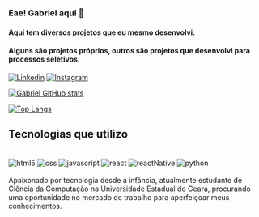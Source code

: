 ### Eae! Gabriel aqui 🤙
#### Aqui tem diversos projetos que eu mesmo desenvolvi.
#### Alguns são projetos próprios, outros são projetos que desenvolvi para processos seletivos. 

[![Linkedin](https://img.shields.io/badge/LinkedIn-0077B5?style=for-the-badge&logo=linkedin&logoColor=white)](https://www.linkedin.com/in/gabriel-silva-limaa/)
[![Instagram](https://img.shields.io/badge/Instagram-E4405F?style=for-the-badge&logo=instagram&logoColor=white)](https://www.instagram.com/gabriiel.sll/)

[![Gabriel GitHub stats](https://github-readme-stats.vercel.app/api?username=GabrielSll&theme=tokyonight)](https://github.com/GabrielSll/github-readme-stats)


[![Top Langs](https://github-readme-stats.vercel.app/api/top-langs/?username=anuraghazra&layout=compact)](https://github.com/anuraghazra/github-readme-stats)

## Tecnologias que utilizo 
<div style="display: inline_block"><br/>
<img align="center" alt=html5 src="https://img.shields.io/badge/HTML5-E34F26?style=for-the-badge&logo=html5&logoColor=white"/>
<img align="center" alt=css src="https://img.shields.io/badge/CSS3-1572B6?style=for-the-badge&logo=css3&logoColor=white"/>
<img align="center" alt=javascript src="https://img.shields.io/badge/JavaScript-F7DF1E?style=for-the-badge&logo=javascript&logoColor=black"/>
<img align="center" alt=react src="https://img.shields.io/badge/React-20232A?style=for-the-badge&logo=react&logoColor=61DAFB"/>
<img align="center" alt=reactNative src="https://img.shields.io/badge/React_Native-20232A?style=for-the-badge&logo=react&logoColor=61DAFB"/>
<img align="center" alt=python src="https://img.shields.io/badge/Python-14354C?style=for-the-badge&logo=python&logoColor=white"/>
</div><br/>
Apaixonado por tecnologia desde a infância, atualmente estudante de Ciência da Computação na Universidade Estadual do Ceará, procurando uma oportunidade
no mercado de trabalho para aperfeiçoar meus conhecimentos. 


